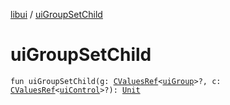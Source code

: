 [libui](index.md) / [uiGroupSetChild](./ui-group-set-child.md)

# uiGroupSetChild

`fun uiGroupSetChild(g: `[`CValuesRef`](../kotlinx.cinterop/-c-values-ref/index.md)`<`[`uiGroup`](ui-group.md)`>?, c: `[`CValuesRef`](../kotlinx.cinterop/-c-values-ref/index.md)`<`[`uiControl`](ui-control/index.md)`>?): `[`Unit`](https://kotlinlang.org/api/latest/jvm/stdlib/kotlin/-unit/index.html)